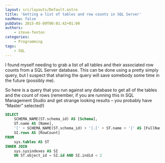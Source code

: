 ```yaml
---
layout: src/layouts/Default.astro
title: 'Getting a list of tables and row counts in SQL Server'
navMenu: false
pubDate: 2015-05-09T00:01:42+01:00
authors:
    - steve-fenton
categories:
    - Programming
tags:
    - SQL
---
```


I found myself needing to grab a list of all tables and their associated row counts from a SQL Server database. This can be done using a pretty simply query, but I suspect that sharing the query will save somebody some time in the future (possibly me).

So here is a query that you run against any database to get all of the tables and the count of rows (remember, if you are running this in SQL Management Studio and get strange looking results – you probably have “Master” selected!)

```sql
SELECT
    SCHEMA_NAME(ST.schema_id) AS [Schema],
    ST.name AS [Name],
    '[' + SCHEMA_NAME(ST.schema_id) + '].[' + ST.name + ']' AS [FullName],
    SI.rows AS [RowCount]
FROM
    sys.tables AS ST
INNER JOIN
    sys.sysindexes AS SI
    ON ST.object_id = SI.id AND SI.indid < 2
```